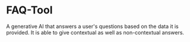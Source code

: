 # FAQ-Tool
A generative AI that answers a user's questions based on the data it is provided. It is able to give contextual as well as non-contextual answers.
